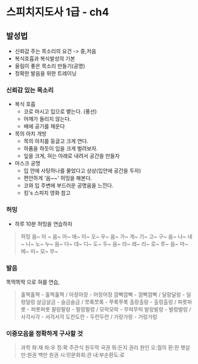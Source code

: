 # 스피치지도사 1급 - ch4

## 발성법

- 신뢰감 주는 목소리의 요건 -> 중,저음
- 복식호흡과 복식발성의 기본
- 울림이 좋은 목소리 만들기(공명) 
- 정확한 발음을 위한 트레이닝

### 신뢰감 있는 목소리

 - 복식 호흡
   - 코로 마시고 입으로 뱉는다. (풍선)
   - 어깨가 들리지 않는다.
   - 배에 공기를 채운다
 - 목의 아치 개방
   - 목의 아치를 둥글고 크게 연다.
   - 하품을 하듯이 입을 크게 벌려보자.
   - 잎을 크게, 혀는 아래로 내려서 공간을 만들자
 - 마스크 공명
   - 입 안에 사탕하나를 물었다고 상상(입안에 공간을 두자)
   - 편안하게 '음~~' 허밍을 해본다.
   - 코와 입 주변에 부드러운 공명음을 느낀다.
   - 킹's 스피치 영화 참고

### 허밍

- 하루 10분 허밍을 연습하자

> 허밍
> 음~ 아 ~
> 음~ 아~ 애~ 이~ 오~ 우~
> 음~ 가~ 게~ 기~ 고~ 구~
> 음~ 나~ 네~ 니~ 노~ 누~
> 음~ 다~ 데~ 디~ 도~ 두~
> 음~ 라~ 레~ 리~ 로~ 루~
> 음~ 마~ 메~ 미~ 모~ 무~

### 발음

똑딱똑딱 으로 혀를 연습, 


> 홀짝홀짝 - 훌쩍훌쩍 / 아장아장 - 어정어정
> 깜빡깜빡 - 껌뻑껌뻑 / 달랑달랑 - 덜렁덜렁
> 살금살금 - 슬금슬금 / 쪼록쪼록 - 쭈룩쭈룩
> 촐랑촐랑 - 출렁출렁 / 파릇파릇 - 퍼릇퍼릇
> 팔랑팔랑 - 펄렁펄렁 / 모락모락 - 무럭무럭
> 발랑발랑 - 벌렁벌렁 / 사각사각 - 서걱서걱
> 도란도란 - 두런두런 / 가랑가랑 - 거렁거렁


### 이중모음을 정확하게 구사할 것

> 과학 화:재 좌:우 정:확 주관식
> 원두막 국권 뭐:든지 권리 원인
> 오:월의 환:한 햇살
> 만:원권 백만 원권
> 시:민문화회:관
> 내:부순환도:로


